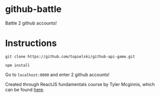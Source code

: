 # github-battle
Battle 2 github accounts!

# Instructions
`git clone https://github.com/topielski/github-api-game.git`

`npm install`

Go to `localhost:8080` and enter 2 github accounts!

Created through ReactJS fundamentals course by Tyler Mcginnis, which can be found [here](http://www.reactjsprogram.com/).
